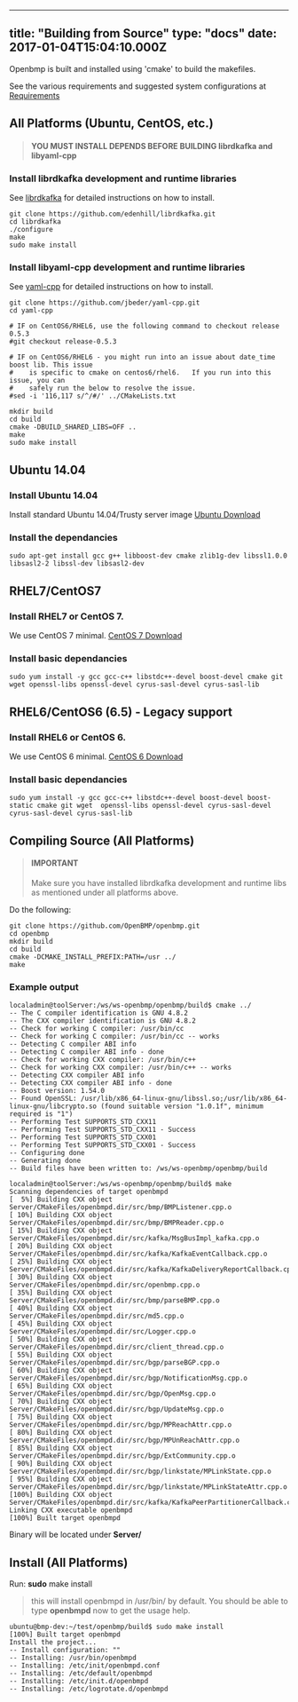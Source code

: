
---
title: "Building from Source"
type: "docs"
date: 2017-01-04T15:04:10.000Z
---

Openbmp is built and installed using 'cmake' to build the makefiles. 

<!--more-->

See the various requirements and suggested system configurations at [Requirements](REQUIREMENTS.md)

All Platforms (Ubuntu, CentOS, etc.)
------------------------------------

> #### YOU MUST INSTALL DEPENDS BEFORE BUILDING librdkafka and libyaml-cpp

### Install librdkafka development and runtime libraries

See [librdkafka](https://github.com/edenhill/librdkafka) for detailed instructions on how to install.  

```
git clone https://github.com/edenhill/librdkafka.git
cd librdkafka
./configure
make
sudo make install
```

### Install libyaml-cpp development and runtime libraries

See [yaml-cpp](https://github.com/jbeder/yaml-cpp) for detailed instructions on how to install.

```
git clone https://github.com/jbeder/yaml-cpp.git
cd yaml-cpp

# IF on CentOS6/RHEL6, use the following command to checkout release 0.5.3
#git checkout release-0.5.3

# IF on CentOS6/RHEL6 - you might run into an issue about date_time boost lib. This issue
#    is specific to cmake on centos6/rhel6.   If you run into this issue, you can
#    safely run the below to resolve the issue. 
#sed -i '116,117 s/^/#/' ../CMakeLists.txt

mkdir build
cd build
cmake -DBUILD_SHARED_LIBS=OFF ..
make
sudo make install
```

Ubuntu 14.04
------------
### Install Ubuntu 14.04
Install standard Ubuntu 14.04/Trusty server image [Ubuntu Download](http://www.ubuntu.com/download)

### Install the dependancies

``` 
sudo apt-get install gcc g++ libboost-dev cmake zlib1g-dev libssl1.0.0 libsasl2-2 libssl-dev libsasl2-dev 
```

RHEL7/CentOS7
-------------

### Install RHEL7 or CentOS 7.  
We use CentOS 7 minimal.  [CentOS 7 Download](http://www.centos.org/download/)

### Install basic dependancies
```
sudo yum install -y gcc gcc-c++ libstdc++-devel boost-devel cmake git wget openssl-libs openssl-devel cyrus-sasl-devel cyrus-sasl-lib
```


RHEL6/CentOS6 (6.5) - Legacy support
------------------------------------

### Install RHEL6 or CentOS 6.  
We use CentOS 6 minimal.  [CentOS 6 Download](http://wiki.centos.org/Download)

### Install basic dependancies
```
sudo yum install -y gcc gcc-c++ libstdc++-devel boost-devel boost-static cmake git wget  openssl-libs openssl-devel cyrus-sasl-devel cyrus-sasl-devel cyrus-sasl-lib
```


Compiling Source (All Platforms)
-------------------------------------
> #### IMPORTANT
> Make sure you have installed librdkafka development and runtime libs as mentioned under all platforms above.

Do the following: 

    git clone https://github.com/OpenBMP/openbmp.git
    cd openbmp
    mkdir build
    cd build
    cmake -DCMAKE_INSTALL_PREFIX:PATH=/usr ../  
    make

### Example output
```
localadmin@toolServer:/ws/ws-openbmp/openbmp/build$ cmake ../
-- The C compiler identification is GNU 4.8.2
-- The CXX compiler identification is GNU 4.8.2
-- Check for working C compiler: /usr/bin/cc
-- Check for working C compiler: /usr/bin/cc -- works
-- Detecting C compiler ABI info
-- Detecting C compiler ABI info - done
-- Check for working CXX compiler: /usr/bin/c++
-- Check for working CXX compiler: /usr/bin/c++ -- works
-- Detecting CXX compiler ABI info
-- Detecting CXX compiler ABI info - done
-- Boost version: 1.54.0
-- Found OpenSSL: /usr/lib/x86_64-linux-gnu/libssl.so;/usr/lib/x86_64-linux-gnu/libcrypto.so (found suitable version "1.0.1f", minimum required is "1")
-- Performing Test SUPPORTS_STD_CXX11
-- Performing Test SUPPORTS_STD_CXX11 - Success
-- Performing Test SUPPORTS_STD_CXX01
-- Performing Test SUPPORTS_STD_CXX01 - Success
-- Configuring done
-- Generating done
-- Build files have been written to: /ws/ws-openbmp/openbmp/build

localadmin@toolServer:/ws/ws-openbmp/openbmp/build$ make
Scanning dependencies of target openbmpd
[  5%] Building CXX object Server/CMakeFiles/openbmpd.dir/src/bmp/BMPListener.cpp.o
[ 10%] Building CXX object Server/CMakeFiles/openbmpd.dir/src/bmp/BMPReader.cpp.o
[ 15%] Building CXX object Server/CMakeFiles/openbmpd.dir/src/kafka/MsgBusImpl_kafka.cpp.o
[ 20%] Building CXX object Server/CMakeFiles/openbmpd.dir/src/kafka/KafkaEventCallback.cpp.o
[ 25%] Building CXX object Server/CMakeFiles/openbmpd.dir/src/kafka/KafkaDeliveryReportCallback.cpp.o
[ 30%] Building CXX object Server/CMakeFiles/openbmpd.dir/src/openbmp.cpp.o
[ 35%] Building CXX object Server/CMakeFiles/openbmpd.dir/src/bmp/parseBMP.cpp.o
[ 40%] Building CXX object Server/CMakeFiles/openbmpd.dir/src/md5.cpp.o
[ 45%] Building CXX object Server/CMakeFiles/openbmpd.dir/src/Logger.cpp.o
[ 50%] Building CXX object Server/CMakeFiles/openbmpd.dir/src/client_thread.cpp.o
[ 55%] Building CXX object Server/CMakeFiles/openbmpd.dir/src/bgp/parseBGP.cpp.o
[ 60%] Building CXX object Server/CMakeFiles/openbmpd.dir/src/bgp/NotificationMsg.cpp.o
[ 65%] Building CXX object Server/CMakeFiles/openbmpd.dir/src/bgp/OpenMsg.cpp.o
[ 70%] Building CXX object Server/CMakeFiles/openbmpd.dir/src/bgp/UpdateMsg.cpp.o
[ 75%] Building CXX object Server/CMakeFiles/openbmpd.dir/src/bgp/MPReachAttr.cpp.o
[ 80%] Building CXX object Server/CMakeFiles/openbmpd.dir/src/bgp/MPUnReachAttr.cpp.o
[ 85%] Building CXX object Server/CMakeFiles/openbmpd.dir/src/bgp/ExtCommunity.cpp.o
[ 90%] Building CXX object Server/CMakeFiles/openbmpd.dir/src/bgp/linkstate/MPLinkState.cpp.o
[ 95%] Building CXX object Server/CMakeFiles/openbmpd.dir/src/bgp/linkstate/MPLinkStateAttr.cpp.o
[100%] Building CXX object Server/CMakeFiles/openbmpd.dir/src/kafka/KafkaPeerPartitionerCallback.cpp.o
Linking CXX executable openbmpd
[100%] Built target openbmpd

```

Binary will be located under **Server/**

Install (All Platforms)
----------------------------------------------------

Run: **sudo** make install

> this will install openbmpd in /usr/bin/ by default.  You should be able to type **openbmpd** now to get the usage help. 
> 

```
ubuntu@bmp-dev:~/test/openbmp/build$ sudo make install
[100%] Built target openbmpd
Install the project...
-- Install configuration: ""
-- Installing: /usr/bin/openbmpd
-- Installing: /etc/init/openbmpd.conf
-- Installing: /etc/default/openbmpd
-- Installing: /etc/init.d/openbmpd
-- Installing: /etc/logrotate.d/openbmpd
```
